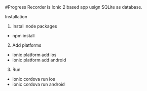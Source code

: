 #Progress Recorder is Ionic 2 based app usign SQLite as database.

Installation

1. Install node packages
- npm install

2. Add platforms
- ionic platform add ios
- ionic platform add android

3. Run 
- ionic cordova run ios
- ionic cordova run android
